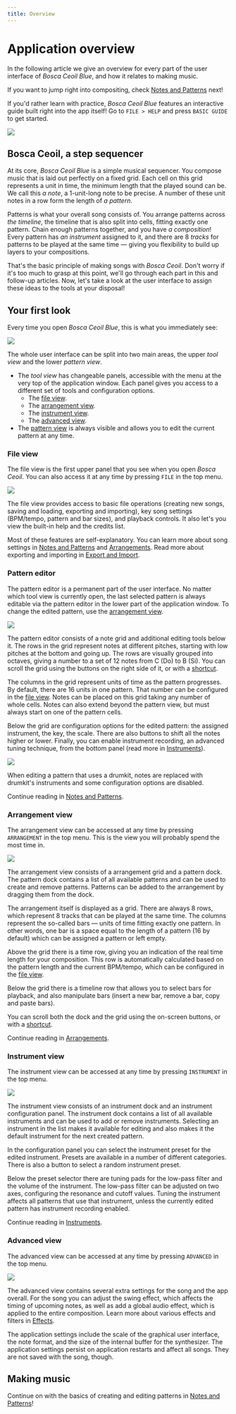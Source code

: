 ```yaml
---
title: Overview
---
```


# Application overview

In the following article we give an overview for every part of the user interface of _Bosca Ceoil Blue_, and how it relates to making music.

If you want to jump right into compositing, check [Notes and Patterns](/notes_and_patterns.html) next!

If you'd rather learn with practice, _Bosca Ceoil Blue_ features an interactive guide built right into the app itself! Go to `FILE > HELP` and press `BASIC GUIDE` to get started.

![](/images/overview-builtin-guide.png)


## Bosca Ceoil, a step sequencer

At its core, _Bosca Ceoil Blue_ is a simple musical sequencer. You compose music that is laid out perfectly on a fixed grid. Each cell on this grid represents a unit in time, the minimum length that the played sound can be. We call this _a note_, a 1-unit-long note to be precise. A number of these unit notes in a row form the length of _a pattern_.

Patterns is what your overall song consists of. You arrange patterns across _the timeline_, the timeline that is also split into cells, fitting exactly one pattern. Chain enough patterns together, and you have _a composition_! Every pattern has _an instrument_ assigned to it, and there are 8 _tracks_ for patterns to be played at the same time — giving you flexibility to build up layers to your compositions.

That's the basic principle of making songs with _Bosca Ceoil_. Don't worry if it's too much to grasp at this point, we'll go through each part in this and follow-up articles. Now, let's take a look at the user interface to assign these ideas to the tools at your disposal!


## Your first look

Every time you open _Bosca Ceoil Blue_, this is what you immediately see:

![](/images/introduction-welcome.png)

The whole user interface can be split into two main areas, the upper _tool view_ and the lower _pattern view_.

- The _tool view_ has changeable panels, accessible with the menu at the very top of the application window. Each panel gives you access to a different set of tools and configuration options.
    - The [file view](#file-view).
    - The [arrangement view](#arrangement-view).
    - The [instrument view](#instrument-view).
    - The [advanced view](#advanced-view).
- The [pattern view](#pattern-editor) is always visible and allows you to edit the current pattern at any time.


### File view

The file view is the first upper panel that you see when you open _Bosca Ceoil_. You can also access it at any time by pressing `FILE` in the top menu.

![](/images/overview-file-view.png)

The file view provides access to basic file operations (creating new songs, saving and loading, exporting and importing), key song settings (BPM/tempo, pattern and bar sizes), and playback controls. It also let's you view the built-in help and the credits list.

Most of these features are self-explanatory. You can learn more about song settings in [Notes and Patterns](/notes_and_patterns.html) and [Arrangements](/arrangements.html). Read more about exporting and importing in [Export and Import](/export_import.html).


### Pattern editor

The pattern editor is a permanent part of the user interface. No matter which tool view is currently open, the last selected pattern is always editable via the pattern editor in the lower part of the application window. To change the edited pattern, use the [arrangement view](#arrangement-view).

![](/images/overview-pattern-editor.png)

The pattern editor consists of a note grid and additional editing tools below it. The rows in the grid represent notes at different pitches, starting with low pitches at the bottom and going up. The rows are visually grouped into octaves, giving a number to a set of 12 notes from C (Do) to B (Si). You can scroll the grid using the buttons on the right side of it, or with a [shortcut](/shortcuts.html).

The columns in the grid represent units of time as the pattern progresses. By default, there are 16 units in one pattern. That number can be configured in the [file view](#file-view). Notes can be placed on this grid taking any number of whole cells. Notes can also extend beyond the pattern view, but must always start on one of the pattern cells.

Below the grid are configuration options for the edited pattern: the assigned instrument, the key, the scale. There are also buttons to shift all the notes higher or lower. Finally, you can enable instrument recording, an advanced tuning technique, from the bottom panel (read more in [Instruments](/instruments.html)).

![](/images/overview-pattern-editor-drums.png)

When editing a pattern that uses a drumkit, notes are replaced with drumkit's instruments and some configuration options are disabled.

Continue reading in [Notes and Patterns](/notes_and_patterns.html).


### Arrangement view

The arrangement view can be accessed at any time by pressing `ARRANGEMENT` in the top menu. This is the view you will probably spend the most time in.

![](/images/overview-arrangement-view.png)

The arrangement view consists of a arrangement grid and a pattern dock. The pattern dock contains a list of all available patterns and can be used to create and remove patterns. Patterns can be added to the arrangement by dragging them from the dock.

The arrangement itself is displayed as a grid. There are always 8 rows, which represent 8 tracks that can be played at the same time. The columns represent the so-called bars — units of time fitting exactly one pattern. In other words, one bar is a space equal to the length of a pattern (16 by default) which can be assigned a pattern or left empty.

Above the grid there is a time row, giving you an indication of the real time length for your composition. This row is automatically calculated based on the pattern length and the current BPM/tempo, which can be configured in the [file view](#file-view).

Below the grid there is a timeline row that allows you to select bars for playback, and also manipulate bars (insert a new bar, remove a bar, copy and paste bars).

You can scroll both the dock and the grid using the on-screen buttons, or with a [shortcut](/shortcuts.html).

Continue reading in [Arrangements](/arrangements.html).


### Instrument view

The instrument view can be accessed at any time by pressing `INSTRUMENT` in the top menu.

![](/images/overview-instrument-view.png)

The instrument view consists of an instrument dock and an instrument configuration panel. The instrument dock contains a list of all available instruments and can be used to add or remove instruments. Selecting an instrument in the list makes it available for editing and also makes it the default instrument for the next created pattern.

In the configuration panel you can select the instrument preset for the edited instrument. Presets are available in a number of different categories. There is also a button to select a random instrument preset.

Below the preset selector there are tuning pads for the low-pass filter and the volume of the instrument. The low-pass filter can be adjusted on two axes, configuring the resonance and cutoff values. Tuning the instrument affects all patterns that use that instrument, unless the currently edited pattern has instrument recording enabled.

Continue reading in [Instruments](/instruments.html).


### Advanced view

The advanced view can be accessed at any time by pressing `ADVANCED` in the top menu.

![](/images/overview-advanced-view.png)

The advanced view contains several extra settings for the song and the app overall. For the song you can adjust the swing effect, which affects the timing of upcoming notes, as well as add a global audio effect, which is applied to the entire composition. Learn more about various effects and filters in [Effects](/effects.html).

The application settings include the scale of the graphical user interface, the note format, and the size of the internal buffer for the synthesizer. The application settings persist on application restarts and affect all songs. They are not saved with the song, though.


## Making music

Continue on with the basics of creating and editing patterns in [Notes and Patterns](/notes_and_patterns.html)!
